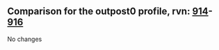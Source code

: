 ## Comparison for the outpost0 profile, rvn: [914](https://github.com/PRO100KatYT/FortniteProfileRevisions/tree/main/profiles/outpost0/914%20outpost0.json)-[916](https://github.com/PRO100KatYT/FortniteProfileRevisions/tree/main/profiles/outpost0/916%20outpost0.json)

No changes
